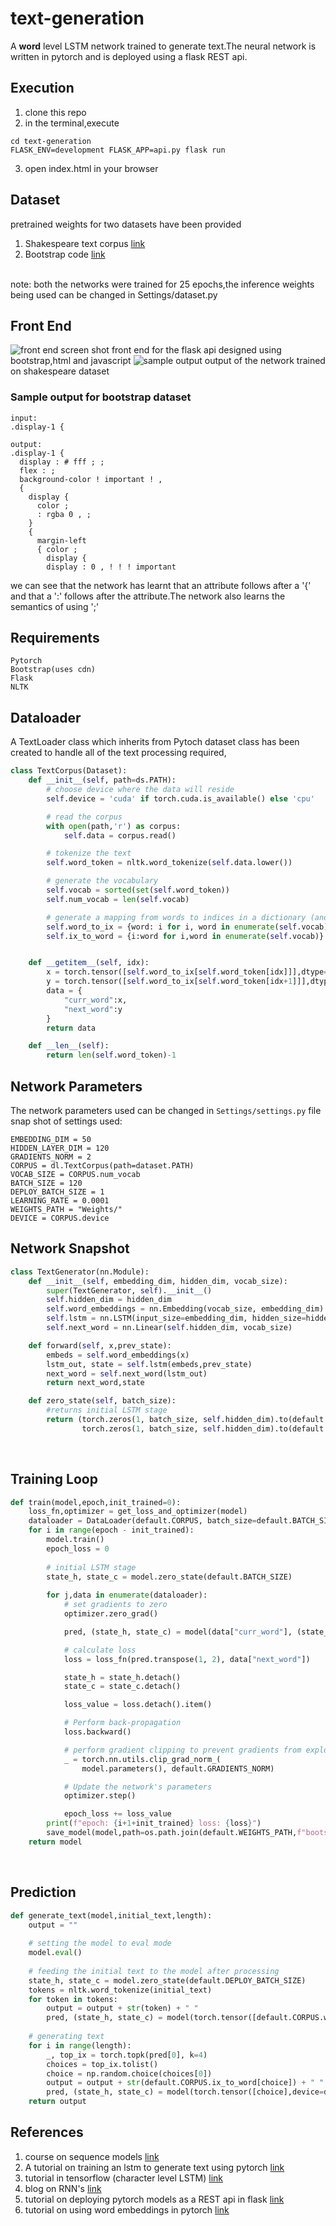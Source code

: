 # text-generation
A **word** level LSTM network trained to generate text.The neural network is written in pytorch and is deployed using a flask REST api.

## Execution
1. clone this repo
2. in the terminal,execute
```
cd text-generation
FLASK_ENV=development FLASK_APP=api.py flask run
```
3. open index.html in your browser

## Dataset
pretrained weights for two datasets have been provided
1. Shakespeare text corpus [link](https://storage.googleapis.com/download.tensorflow.org/data/shakespeare.txt)
2. Bootstrap code [link](https://getbootstrap.com/)
<br />
note: both the networks were trained for 25 epochs,the inference weights being used can be changed in 
Settings/dataset.py

## Front End
![front end screen shot](https://github.com/saoalo/text-generation/blob/master/screen%20shots/frontend.png)
front end for the flask api designed using bootstrap,html and javascript
![sample output](https://github.com/saoalo/text-generation/blob/master/screen%20shots/example.png)
output of the network trained on shakespeare dataset

### Sample output for bootstrap dataset 
```
input:
.display-1 { 

output:
.display-1 { 
  display : # fff ; ; 
  flex : ; 
  background-color ! important ! ,
  { 
    display { 
      color ;
      : rgba 0 , ;
    } 
    { 
      margin-left 
      { color ; 
        display { 
        display : 0 , ! ! ! important
```
we can see that the network has learnt that an attribute follows after a '{' and that a ':' follows after the attribute.The network
also learns the semantics of using ';' 

## Requirements
```
Pytorch
Bootstrap(uses cdn)
Flask
NLTK
```
## Dataloader
A TextLoader class which inherits from Pytoch dataset class has been created to handle all of the text processing required,
```python
class TextCorpus(Dataset):
    def __init__(self, path=ds.PATH):
        # choose device where the data will reside
        self.device = 'cuda' if torch.cuda.is_available() else 'cpu'

        # read the corpus
        with open(path,'r') as corpus:
            self.data = corpus.read()

        # tokenize the text
        self.word_token = nltk.word_tokenize(self.data.lower())

        # generate the vocabulary
        self.vocab = sorted(set(self.word_token))
        self.num_vocab = len(self.vocab)

        # generate a mapping from words to indices in a dictionary (and vice-versa)
        self.word_to_ix = {word: i for i, word in enumerate(self.vocab)}
        self.ix_to_word = {i:word for i,word in enumerate(self.vocab)}


    def __getitem__(self, idx):
        x = torch.tensor([self.word_to_ix[self.word_token[idx]]],dtype=torch.long,device=self.device)
        y = torch.tensor([self.word_to_ix[self.word_token[idx+1]]],dtype=torch.long,device=self.device)
        data = {
            "curr_word":x,
            "next_word":y
        }
        return data

    def __len__(self):
        return len(self.word_token)-1
```

## Network Parameters
The network parameters used can be changed in `Settings/settings.py` file
snap shot of settings used: 
```
EMBEDDING_DIM = 50
HIDDEN_LAYER_DIM = 120
GRADIENTS_NORM = 2
CORPUS = dl.TextCorpus(path=dataset.PATH)
VOCAB_SIZE = CORPUS.num_vocab
BATCH_SIZE = 120
DEPLOY_BATCH_SIZE = 1
LEARNING_RATE = 0.0001
WEIGHTS_PATH = "Weights/"
DEVICE = CORPUS.device
```

## Network Snapshot
```python
class TextGenerator(nn.Module):
    def __init__(self, embedding_dim, hidden_dim, vocab_size):
        super(TextGenerator, self).__init__()
        self.hidden_dim = hidden_dim
        self.word_embeddings = nn.Embedding(vocab_size, embedding_dim) # embedding layer (learns the embedding matrix)
        self.lstm = nn.LSTM(input_size=embedding_dim, hidden_size=hidden_dim,batch_first=True)
        self.next_word = nn.Linear(self.hidden_dim, vocab_size)

    def forward(self, x,prev_state):
        embeds = self.word_embeddings(x)
        lstm_out, state = self.lstm(embeds,prev_state)
        next_word = self.next_word(lstm_out)
        return next_word,state

    def zero_state(self, batch_size):
        #returns initial LSTM stage
        return (torch.zeros(1, batch_size, self.hidden_dim).to(default.DEVICE),
                torch.zeros(1, batch_size, self.hidden_dim).to(default.DEVICE))
```

<br />

## Training Loop

```python
def train(model,epoch,init_trained=0):
    loss_fn,optimizer = get_loss_and_optimizer(model)
    dataloader = DataLoader(default.CORPUS, batch_size=default.BATCH_SIZE,shuffle=False)
    for i in range(epoch - init_trained):
        model.train()
        epoch_loss = 0
        
        # initial LSTM stage
        state_h, state_c = model.zero_state(default.BATCH_SIZE)
        
        for j,data in enumerate(dataloader):
            # set gradients to zero
            optimizer.zero_grad()

            pred, (state_h, state_c) = model(data["curr_word"], (state_h, state_c))

            # calculate loss
            loss = loss_fn(pred.transpose(1, 2), data["next_word"])

            state_h = state_h.detach()
            state_c = state_c.detach()

            loss_value = loss.detach().item()

            # Perform back-propagation
            loss.backward()

            # perform gradient clipping to prevent gradients from exploding
            _ = torch.nn.utils.clip_grad_norm_(
                model.parameters(), default.GRADIENTS_NORM)

            # Update the network's parameters
            optimizer.step()

            epoch_loss += loss_value
        print(f"epoch: {i+1+init_trained} loss: {loss}")
        save_model(model,path=os.path.join(default.WEIGHTS_PATH,f"bootstrap_epoch({i+1+init_trained})_loss({loss}).pth"))
    return model
```

<br />

## Prediction

```python
def generate_text(model,initial_text,length):
    output = ""
    
    # setting the model to eval mode
    model.eval()
    
    # feeding the initial text to the model after processing
    state_h, state_c = model.zero_state(default.DEPLOY_BATCH_SIZE)
    tokens = nltk.word_tokenize(initial_text)
    for token in tokens:
        output = output + str(token) + " "
        pred, (state_h, state_c) = model(torch.tensor([default.CORPUS.word_to_ix[token.lower()]],device=default.DEVICE).view(1,-1), (state_h, state_c))
    
    # generating text
    for i in range(length):
        _, top_ix = torch.topk(pred[0], k=4)
        choices = top_ix.tolist()
        choice = np.random.choice(choices[0])
        output = output + str(default.CORPUS.ix_to_word[choice]) + " "
        pred, (state_h, state_c) = model(torch.tensor([choice],device=default.DEVICE).view(1,-1), (state_h, state_c))
    return output
```

## References
1. course on sequence models [link](https://www.coursera.org/learn/nlp-sequence-models)
2. A tutorial on training an lstm to generate text using pytorch [link](https://machinetalk.org/2019/02/08/text-generation-with-pytorch/)
3. tutorial in tensorflow (character level LSTM) [link](https://www.tensorflow.org/tutorials/text/text_generation)
4. blog on RNN's [link](https://karpathy.github.io/2015/05/21/rnn-effectiveness/)
5. tutorial on deploying pytorch models as a REST api in flask [link](https://pytorch.org/tutorials/intermediate/flask_rest_api_tutorial.html)
6. tutorial on using word embeddings in pytorch [link](https://pytorch.org/tutorials/beginner/nlp/word_embeddings_tutorial.html)
